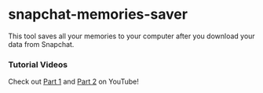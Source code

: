 # snapchat-memories-saver
This tool saves all your memories to your computer after you download your data from Snapchat.

### Tutorial Videos
Check out [Part 1](https://www.youtube.com/watch?v=NMZ-ClP3-ew) and [Part 2](https://www.youtube.com/watch?v=ZOiCIyJck_c) on YouTube!

